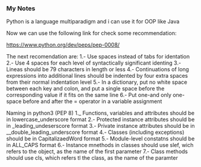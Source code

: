 ### My Notes

Python is a language multiparadigm and i can use it for OOP like Java

Now we can use the following link for check some recommendation:

https://www.python.org/dev/peps/pep-0008/


The next recomendation are:
    1.- Use spaces instead of tabs for identation
    2.- Use 4 spaces for each level of syntactically significant identing
    3.- Lineas should be 79 characters in length or less
    4.- Continuations of long expressions into additional lines should be indented by four extra spaces from their normal indentation level
    5.- In a dictionary, put no white space between each key and colon, and put a single space before the corresponding value if it fits on the same line
    6.- Put one-and only one-space before and after the = operator in a variable assignment

Naming in python3 (PEP 8)
    1._ Functions, variables and attributes should be in lowercase_underscore format
    2.- Protected instance attributes should be in _leading_undeserscore format
    3.- Private instance attributes should be in __double_leading_underscore format
    4.- Classes (including exceptions) should be in CapitalizaedWord format
    5.- Module-level constatns should be in ALL_CAPS format
    6.- Instance mnethods in classes should use slef, wich refers to the object, as the name of the first parameter
    7.- Class methods should use cls, which refers tl the class, as the name of the paramter
